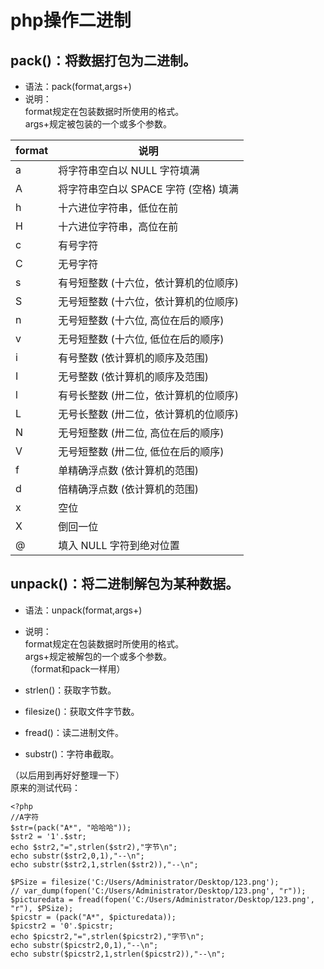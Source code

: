 # php操作二进制
## pack()：将数据打包为二进制。  
- 语法：pack(format,args+)  
- 说明：  
format规定在包装数据时所使用的格式。  
args+规定被包装的一个或多个参数。

|format|说明|
|---|---|
|a|将字符串空白以 NULL 字符填满|
|A|将字符串空白以 SPACE 字符 (空格) 填满|
|h|十六进位字符串，低位在前|
|H|十六进位字符串，高位在前|
|c|有号字符|
|C|无号字符|
|s|有号短整数 (十六位，依计算机的位顺序)|
|S|无号短整数 (十六位，依计算机的位顺序)|
|n|无号短整数 (十六位, 高位在后的顺序)|
|v|无号短整数 (十六位, 低位在后的顺序)|
|i|有号整数 (依计算机的顺序及范围)|
|I|无号整数 (依计算机的顺序及范围)|
|l|有号长整数 (卅二位，依计算机的位顺序)|
|L|无号长整数 (卅二位，依计算机的位顺序)|
|N|无号短整数 (卅二位, 高位在后的顺序)|
|V|无号短整数 (卅二位, 低位在后的顺序)|
|f|单精确浮点数 (依计算机的范围)|
|d|倍精确浮点数 (依计算机的范围)|
|x|空位|
|X|倒回一位|
|@|填入 NULL 字符到绝对位置|

## unpack()：将二进制解包为某种数据。
- 语法：unpack(format,args+)
- 说明：  
format规定在包装数据时所使用的格式。  
args+规定被解包的一个或多个参数。   
（format和pack一样用）

- strlen()：获取字节数。
- filesize()：获取文件字节数。
- fread()：读二进制文件。
- substr()：字符串截取。


（以后用到再好好整理一下）  
原来的测试代码：
```
<?php
//A字符
$str=(pack("A*", "哈哈哈"));
$str2 = '1'.$str;
echo $str2,"=",strlen($str2),"字节\n";
echo substr($str2,0,1),"--\n";
echo substr($str2,1,strlen($str2)),"--\n";

$PSize = filesize('C:/Users/Administrator/Desktop/123.png');
// var_dump(fopen('C:/Users/Administrator/Desktop/123.png', "r"));
$picturedata = fread(fopen('C:/Users/Administrator/Desktop/123.png', "r"), $PSize);
$picstr = (pack("A*", $picturedata));
$picstr2 = '0'.$picstr;
echo $picstr2,"=",strlen($picstr2),"字节\n";
echo substr($picstr2,0,1),"--\n";
echo substr($picstr2,1,strlen($picstr2)),"--\n";
```